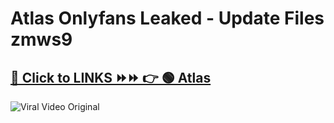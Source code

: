 
 # Atlas Onlyfans Leaked - Update Files zmws9

## <h2><a href="https://clipsfans.com/Atlas&ref=git">🔗 Click to LINKS ⏩⏩ 👉 🟢 Atlas </a></h2>

<a href="https://clipsfans.com/Atlas&ref=git" rel="nofollow" data-target="animated-image.originalLink"><img src="https://i.ibb.co.com/xMMVF88/686577567.gif" alt="Viral Video Original" style="max-width: 100%; display: inline-block;" data-target="animated-image.originalImage"></a>

